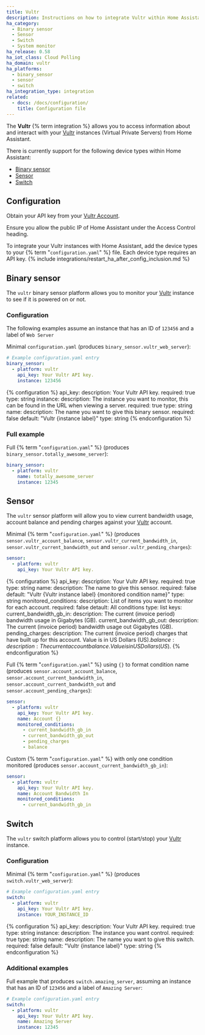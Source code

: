 ```yaml
---
title: Vultr
description: Instructions on how to integrate Vultr within Home Assistant.
ha_category:
  - Binary sensor
  - Sensor
  - Switch
  - System monitor
ha_release: 0.58
ha_iot_class: Cloud Polling
ha_domain: vultr
ha_platforms:
  - binary_sensor
  - sensor
  - switch
ha_integration_type: integration
related:
  - docs: /docs/configuration/
    title: Configuration file
---
```


The **Vultr** {% term integration %} allows you to access information about and interact with your [Vultr](https://www.vultr.com) instances (Virtual Private Servers) from Home Assistant.

There is currently support for the following device types within Home Assistant:

- [Binary sensor](#binary-sensor)
- [Sensor](#sensor)
- [Switch](#switch)

## Configuration

Obtain your API key from your [Vultr Account](https://my.vultr.com/settings/#settingsapi).

<div class='note'>
Ensure you allow the public IP of Home Assistant under the Access Control heading.
</div>

To integrate your Vultr instances with Home Assistant, add the device types to your {% term "`configuration.yaml`" %} file. Each device type requires an API key.
{% include integrations/restart_ha_after_config_inclusion.md %}


## Binary sensor

The `vultr` binary sensor platform allows you to monitor your [Vultr](https://www.vultr.com/) instance to see if it is powered on or not.

### Configuration
<div class='note'>

The following examples assume an instance that has an ID of `123456` and a label of `Web Server`

</div>

Minimal `configuration.yaml` (produces `binary_sensor.vultr_web_server`):

```yaml
# Example configuration.yaml entry
binary_sensor:
  - platform: vultr
    api_key: Your Vultr API key.
    instance: 123456
```

{% configuration %}
api_key:
  description: Your Vultr API key.
  required: true
  type: string
instance:
  description: The instance you want to monitor, this can be found in the URL when viewing a server.
  required: true
  type: string
name:
  description: The name you want to give this binary sensor.
  required: false
  default: "Vultr {instance label}"
  type: string
{% endconfiguration %}

### Full example

Full {% term "`configuration.yaml`" %} (produces `binary_sensor.totally_awesome_server`):

```yaml
binary_sensor:
  - platform: vultr
    name: totally_awesome_server
    instance: 12345
```

## Sensor

The `vultr` sensor platform will allow you to view current bandwidth usage, account balance and pending charges against your [Vultr](https://www.vultr.com/) account.

Minimal {% term "`configuration.yaml`" %} (produces `sensor.vultr_account_balance`, `sensor.vultr_current_bandwidth_in`, `sensor.vultr_current_bandwidth_out` and `sensor.vultr_pending_charges`):

```yaml
sensor:
  - platform: vultr
    api_key: Your Vultr API key.
```

{% configuration %}
api_key:
  description: Your Vultr API key.
  required: true
  type: string
name:
  description: The name to give this sensor.
  required: false
  default: "Vultr {Vultr instance label} {monitored condition name}"
  type: string
monitored_conditions:
  description: List of items you want to monitor for each account.
  required: false
  detault: All conditions
  type: list
  keys:
    current_bandwidth_gb_in:
      description: The current (invoice period) bandwidth usage in Gigabytes (GB).
    current_bandwidth_gb_out:
      description: The current (invoice period) bandwidth usage out Gigabytes (GB).
    pending_charges:
      description: The current (invoice period) charges that have built up for this account. Value is in US Dollars (US$).
    balance:
      description: The current account balance. Value is in US Dollars (US$).
{% endconfiguration %}

Full {% term "`configuration.yaml`" %} using `{}` to format condition name (produces `sensor.account_account_balance`, `sensor.account_current_bandwidth_in`, `sensor.account_current_bandwidth_out` and `sensor.account_pending_charges`):

```yaml
sensor:
  - platform: vultr
    api_key: Your Vultr API key.
    name: Account {}
    monitored_conditions:
      - current_bandwidth_gb_in
      - current_bandwidth_gb_out
      - pending_charges
      - balance
```

Custom {% term "`configuration.yaml`" %} with only one condition monitored (produces `sensor.account_current_bandwidth_gb_in`):

```yaml
sensor:
  - platform: vultr
    api_key: Your Vultr API key.
    name: Account Bandwidth In
    monitored_conditions:
      - current_bandwidth_gb_in
```

## Switch

The `vultr` switch platform allows you to control (start/stop) your [Vultr](https://www.vultr.com/) instance.

### Configuration

Minimal {% term "`configuration.yaml`" %} (produces `switch.vultr_web_server`):

```yaml
# Example configuration.yaml entry
switch:
  - platform: vultr
    api_key: Your Vultr API key.
    instance: YOUR_INSTANCE_ID
```

{% configuration %}
api_key:
  description: Your Vultr API key.
  required: true
  type: string
instance:
  description: The instance you want control.
  required: true
  type: string
name:
  description: The name you want to give this switch.
  required: false
  default: "Vultr {instance label}"
  type: string
{% endconfiguration %}

### Additional examples

Full example that produces `switch.amazing_server`, assuming an instance that has an ID of `123456` and a label of `Amazing Server`:

```yaml
# Example configuration.yaml entry
switch:
  - platform: vultr
    api_key: Your Vultr API key.
    name: Amazing Server
    instance: 12345
```

